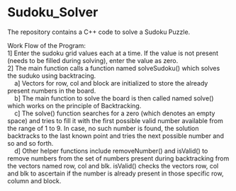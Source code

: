 # Sudoku_Solver
The repository contains a C++ code to solve a Sudoku Puzzle.

Work Flow of the Program:  
1] Enter the sudoku grid values each at a time. If the value is not present (needs to be filled during solving), enter the value as zero.  
2] The main function calls a function named solveSudoku() which solves the suduko using backtracing.  
&nbsp; &nbsp; a] Vectors for row, col and block are initialized to store the already present numbers in the board.  
&nbsp; &nbsp; b] The main function to solve the board is then called named solve() which works on the principle of Backtracking.  
&nbsp; &nbsp; c] The solve() function searches for a zero (which denotes an empty space) and tries to fill it with the first possible valid number available from the range of 1 to 9. In case, no such number is found, the solution backtracks to the last known point and tries the next possible number and so and so forth.  
&nbsp; &nbsp; d] Other helper functions include removeNumber() and isValid() to remove numbers from the set of numbers present during backtracking from the vectors named row, col and blk. isValid() checks the vectors row, col and blk to ascertain if the number is already present in those specific row, column and block.
